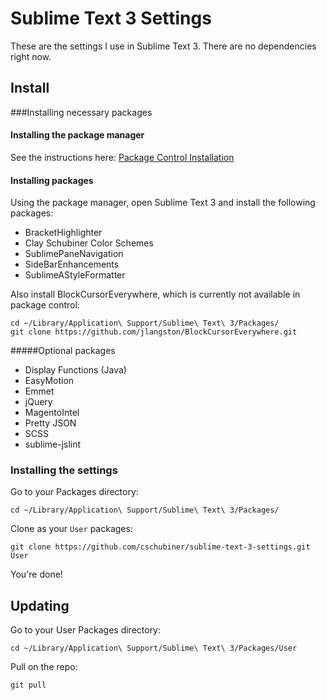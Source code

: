Sublime Text 3 Settings
=======================

These are the settings I use in Sublime Text 3. There are no dependencies right now.

## Install

###Installing necessary packages

#### Installing the package manager
See the instructions here: [Package Control Installation](http://wbond.net/sublime_packages/package_control/installation#ST3)

#### Installing packages
Using the package manager, open Sublime Text 3 and install the following packages:
- BracketHighlighter
- Clay Schubiner Color Schemes
- SublimePaneNavigation
- SideBarEnhancements
- SublimeAStyleFormatter

Also install BlockCursorEverywhere, which is currently not available in package control:
```
cd ~/Library/Application\ Support/Sublime\ Text\ 3/Packages/
git clone https://github.com/jlangston/BlockCursorEverywhere.git
```

#####Optional packages
- Display Functions (Java)
- EasyMotion
- Emmet
- jQuery
- MagentoIntel
- Pretty JSON
- SCSS
- sublime-jslint


### Installing the settings
Go to your Packages directory:

```
cd ~/Library/Application\ Support/Sublime\ Text\ 3/Packages/
```

Clone as your `User` packages:

```
git clone https://github.com/cschubiner/sublime-text-3-settings.git User
```

You're done!

## Updating

Go to your User Packages directory:

```
cd ~/Library/Application\ Support/Sublime\ Text\ 3/Packages/User
```

Pull on the repo:

```
git pull
```
